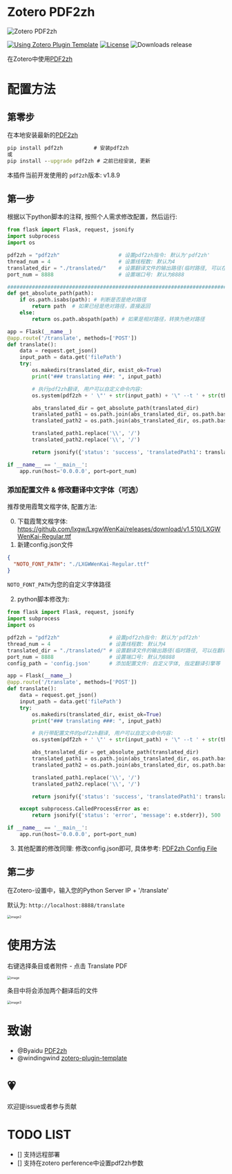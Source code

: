 # Zotero PDF2zh

![Zotero PDF2zh](./addon/content/icons/favicon@0.5x.svg)

[![Using Zotero Plugin Template](https://img.shields.io/badge/Using-Zotero%20Plugin%20Template-blue?style=flat-square&logo=github)](https://github.com/windingwind/zotero-plugin-template)
[![License](https://img.shields.io/github/license/guaguastandup/zotero-pdf2zh)](https://github.com/guaguastandup/zotero-pdf2zh/blob/master/LICENSE)
![Downloads release](https://img.shields.io/github/downloads/guaguastandup/zotero-pdf2zh/total?color=yellow)

<!-- ![Downloads latest release](https://img.shields.io/github/downloads/guaguastandup/zotero-pdf2zh/latest/total?color=yellow) -->

在Zotero中使用[PDF2zh](https://github.com/Byaidu/PDFMathTranslate)

# 配置方法

## 第零步

在本地安装最新的[PDF2zh](https://github.com/Byaidu/PDFMathTranslate)

```cmd
pip install pdf2zh          # 安装pdf2zh
或
pip install --upgrade pdf2zh # 之前已经安装, 更新
```

本插件当前开发使用的 `pdf2zh`版本: v1.8.9

## 第一步

根据以下python脚本的注释, 按照个人需求修改配置，然后运行:

```python
from flask import Flask, request, jsonify
import subprocess
import os

pdf2zh = "pdf2zh"                   # 设置pdf2zh指令: 默认为'pdf2zh'
thread_num = 4                      # 设置线程数: 默认为4
translated_dir = "./translated/"    # 设置翻译文件的输出路径(临时路径, 可以在翻译后删除)
port_num = 8888                     # 设置端口号: 默认为8888

#####################################################################################################################
def get_absolute_path(path):
    if os.path.isabs(path): # 判断是否是绝对路径
        return path  # 如果已经是绝对路径，直接返回
    else:
        return os.path.abspath(path) # 如果是相对路径，转换为绝对路径

app = Flask(__name__)
@app.route('/translate', methods=['POST'])
def translate():
    data = request.get_json()
    input_path = data.get('filePath')
    try:
        os.makedirs(translated_dir, exist_ok=True)
        print("### translating ###: ", input_path)

        # 执行pdf2zh翻译, 用户可以自定义命令内容:
        os.system(pdf2zh + ' \"' + str(input_path) + '\" --t ' + str(thread_num)+ ' --output ' + translated_dir + " --config " + config_path)

        abs_translated_dir = get_absolute_path(translated_dir)
        translated_path1 = os.path.join(abs_translated_dir, os.path.basename(input_path).replace('.pdf', '-mono.pdf'))
        translated_path2 = os.path.join(abs_translated_dir, os.path.basename(input_path).replace('.pdf', '-dual.pdf'))

        translated_path1.replace('\\', '/')
        translated_path2.replace('\\', '/')

        return jsonify({'status': 'success', 'translatedPath1': translated_path1, 'translatedPath2': translated_path2}), 200

if __name__ == '__main__':
    app.run(host='0.0.0.0', port=port_num)
```

### 添加配置文件 & 修改翻译中文字体（可选）

推荐使用霞鹜文楷字体, 配置方法:

0. 下载霞鹜文楷字体: https://github.com/lxgw/LxgwWenKai/releases/download/v1.510/LXGWWenKai-Regular.ttf
1. 新建config.json文件

```json
{
  "NOTO_FONT_PATH": "./LXGWWenKai-Regular.ttf"
}
```

`NOTO_FONT_PATH`为您的自定义字体路径

2. python脚本修改为:

```python
from flask import Flask, request, jsonify
import subprocess
import os

pdf2zh = "pdf2zh"                # 设置pdf2zh指令: 默认为'pdf2zh'
thread_num = 4                   # 设置线程数: 默认为4
translated_dir = "./translated/" # 设置翻译文件的输出路径(临时路径, 可以在翻译后删除)
port_num = 8888                  # 设置端口号: 默认为8888
config_path = 'config.json'      # 添加配置文件: 自定义字体, 指定翻译引擎等

app = Flask(__name__)
@app.route('/translate', methods=['POST'])
def translate():
    data = request.get_json()
    input_path = data.get('filePath')
    try:
        os.makedirs(translated_dir, exist_ok=True)
        print("### translating ###: ", input_path)

        # 执行带配置文件的pdf2zh翻译, 用户可以自定义命令内容:
        os.system(pdf2zh + ' \"' + str(input_path) + '\" --t ' + str(thread_num)+ ' --output ' + translated_dir + " --config " + config_path)

        abs_translated_dir = get_absolute_path(translated_dir)
        translated_path1 = os.path.join(abs_translated_dir, os.path.basename(input_path).replace('.pdf', '-mono.pdf'))
        translated_path2 = os.path.join(abs_translated_dir, os.path.basename(input_path).replace('.pdf', '-dual.pdf'))

        translated_path1.replace('\\', '/')
        translated_path2.replace('\\', '/')

        return jsonify({'status': 'success', 'translatedPath1': translated_path1, 'translatedPath2': translated_path2}), 200

    except subprocess.CalledProcessError as e:
        return jsonify({'status': 'error', 'message': e.stderr}), 500

if __name__ == '__main__':
    app.run(host='0.0.0.0', port=port_num)
```

3. 其他配置的修改同理: 修改config.json即可, 具体参考: [PDF2zh Config File](https://github.com/Byaidu/PDFMathTranslate/blob/main/docs/ADVANCED.md#cofig)

## 第二步

在Zotero-设置中，输入您的Python Server IP + '/translate'

默认为: `http://localhost:8888/translate`

<img src="./image2.png" alt="image2" style="zoom: 50%;" />

# 使用方法

右键选择条目或者附件 - 点击 Translate PDF

 <img src="./image1.png" alt="image" style="zoom:50%;" />

条目中将会添加两个翻译后的文件

<img src="./image3.png" alt="image3" style="zoom:50%;" />

# 致谢

- @Byaidu [PDF2zh](https://github.com/Byaidu/PDFMathTranslate)
- @windingwind [zotero-plugin-template](https://github.com/windingwind/zotero-plugin-template)

# 💗

欢迎提issue或者参与贡献

# TODO LIST

- [] 支持远程部署
- [] 支持在zotero perference中设置pdf2zh参数
